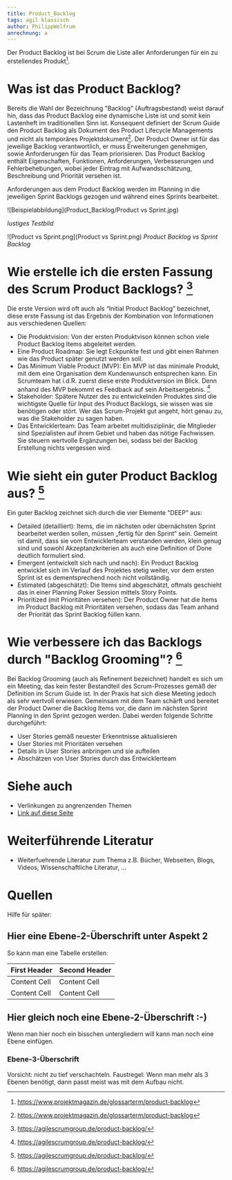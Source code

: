 ```yaml
---
title: Product_Backlog
tags: agil klassisch
author: PhilippWolfrum
anrechnung: a
---
```


Der Product Backlog ist bei Scrum die Liste aller Anforderungen für ein zu erstellendes Produkt[^1].

# Was ist das Product Backlog?

Bereits die Wahl der Bezeichnung "Backlog" (Auftragsbestand) weist darauf hin, dass das Product Backlog eine dynamische Liste ist und somit kein Lastenheft im traditionellen Sinn ist. Konsequent definiert der Scrum Guide den Product Backlog als Dokument des Product Lifecycle Managements und nicht als temporäres Projektdokument[^1]. Der Product Owner ist für das jeweilige Backlog verantwortlich, er muss Erweiterungen genehmigen, sowie Anforderungen für das Team priorisieren. Das Product Backlog enthält Eigenschaften, Funktionen, Anforderungen, Verbesserungen und Fehlerbehebungen, wobei jeder Eintrag mit Aufwandsschätzung, Beschreibung und Priorität versehen ist. 

Anforderungen aus dem Product Backlog werden im Planning in die jeweiligen Sprint Backlogs gezogen und während eines Sprints bearbeitet. 

![Beispielabbildung](Product_Backlog/Product vs Sprint.jpg)

*lustiges Testbild*

![Product vs Sprint.png](Product vs Sprint.png)
*Product Backlog vs Sprint Backlog*

# Wie erstelle ich die ersten Fassung des Scrum Product Backlogs? [^2]

Die erste Version wird oft auch als “Initial Product Backlog” bezeichnet, diese erste Fassung ist das Ergebnis der Kombination von Informationen aus verschiedenen Quellen:

* Die Produktvision: Von der ersten Produktvison können schon viele Product Backlog Items abgeleitet werden.
* Eine Product Roadmap: Sie legt Eckpunkte fest und gibt einen Rahmen wie das Product später genutzt werden soll.
* Das Minimum Viable Product (MVP): Ein MVP ist das minimale Produkt, mit dem eine Organisation dem Kundenwunsch entsprechen kann. Ein Scrumteam hat i.d.R. zuerst diese erste Produktversion im Blick. Denn anhand des MVP bekommt es Feedback auf sein Arbeitsergebnis. [^2]
* Stakeholder: Spätere Nutzer des zu entwickelnden Produktes sind die wichtigste Quelle für Input des Product Backlogs, sie wissen was sie benötigen oder stört. Wer das Scrum-Projekt gut angeht, hört genau zu, was die Stakeholder zu sagen haben.
* Das Entwicklerteam: Das Team arbeitet multidisziplinär, die Mitglieder sind Spezialisten auf ihrem Gebiet und haben das nötige Fachwissen. Sie steuern wertvolle Ergänzungen bei, sodass bei der Backlog Erstellung nichts vergessen wird.

# Wie sieht ein guter Product Backlog aus?  [^2]

Ein guter Backlog zeichnet sich durch die vier Elemente "DEEP" aus:

* Detailed (detailliert): Items, die im nächsten oder übernächsten Sprint bearbeitet werden sollen, müssen „fertig für den Sprint“ sein. Gemeint ist damit, dass sie vom Entwicklerteam verstanden werden, klein genug sind und sowohl Akzeptanzkriterien als auch eine Definition of Done deutlich formuliert sind.
* Emergent (entwickelt sich nach und nach): Ein Product Backlog entwicklet sich im Verlauf des Projektes stetig weiter, vor dem ersten Sprint ist es dementsprechend noch nicht  vollständig.
* Estimated (abgeschätzt): Die Items sind abgeschätzt, oftmals geschieht das in einer Planning Poker Session mittels Story Points.
* Prioritized (mit Prioritäten versehen): Der Product Owner hat die Items im Product Backlog mit Prioritäten versehen, sodass das Team anhand der Priorität das Sprint Backlog füllen kann.

# Wie verbessere ich das Backlogs durch "Backlog Grooming"? [^2]

Bei Backlog Grooming (auch als Refinement bezeichnet) handelt es sich um ein Meeting, das kein fester Bestandteil des Scrum-Prozesses gemäß der Definition im Scrum Guide ist. In der Praxis hat sich diese Meeting jedoch als sehr wertvoll erwiesen. Gemeinsam mit dem Team schärft und bereitet der Product Owner die Backlog Items vor, die dann im nächsten Sprint Planning in den Sprint gezogen werden. Dabei werden folgende Schritte durchgeführt:

* User Stories gemäß neuester Erkenntnisse aktualisieren
* User Stories mit Prioritäten versehen
* Details in User Stories anbringen und sie aufteilen
* Abschätzen von User Stories durch das Entwicklerteam

# Siehe auch

* Verlinkungen zu angrenzenden Themen
* [Link auf diese Seite](Product_Backlog.md)

# Weiterführende Literatur

* Weiterfuehrende Literatur zum Thema z.B. Bücher, Webseiten, Blogs, Videos, Wissenschaftliche Literatur, ...

# Quellen

[^1]: https://www.projektmagazin.de/glossarterm/product-backlog 
[^2]: https://agilescrumgroup.de/product-backlog/ 
[^3]: https://www.inloox.de/projektmanagement-glossar/backlog/ 


Hilfe für später:

## Hier eine Ebene-2-Überschrift unter Aspekt 2

So kann man eine Tabelle erstellen:

| First Header  | Second Header |
| ------------- | ------------- |
| Content Cell  | Content Cell  |
| Content Cell  | Content Cell  |

## Hier gleich noch eine Ebene-2-Überschrift :-)

Wenn man hier noch ein bisschen untergliedern will kann man noch eine Ebene einfügen.

### Ebene-3-Überschrift

Vorsicht: nicht zu tief verschachteln. Faustregel: Wenn man mehr als 3 
Ebenen benötigt, dann passt meist was mit dem Aufbau nicht.



